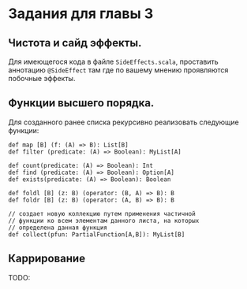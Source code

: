Задания для главы 3
===================

## Чистота и сайд эффекты.
Для имеющегося кода в файле `SideEffects.scala`, проставить аннотацию
`@SideEffect` там где по вашему мнению проявляются побочные эффекты.

## Функции высшего порядка.
Для созданного ранее списка рекурсивно реализовать следующие функции:

    def map [B] (f: (A) => B): List[B]
    def filter (predicate: (A) => Boolean): MyList[A]

    def count(predicate: (A) => Boolean): Int
    def find (predicate: (A) => Boolean): Option[A]
    def exists(predicate: (A) => Boolean): Boolean

    def foldl [B] (z: B) (operator: (B, A) => B): B
    def foldr [B] (z: B) (operator: (A, B) => B): B

    // создает новую коллекцию путем применения частичной
    // функции ко всем элементам данного листа, на которых
    // определена данная функция
    def collect(pfun: PartialFunction[A,B]): MyList[B]

## Каррирование
TODO:
